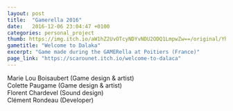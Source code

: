 ```yaml
---
layout: post
title:  "Gamerella 2016"
date:   2016-12-06 23:04:47 +0100
categories: personal_project
thumb: https://img.itch.io/aW1hZ2UvOTcyNDYvNDU2ODQ1LmpwZw==/original/YhOIjJ.jpg
gametitle: "Welcome to Dalaka"
excerpt: "Game made during the GAMERella at Poitiers (France)"
page_link: "https://scarounet.itch.io/welcome-to-dalaca"
---
```

Marie Lou Boisaubert (Game design & artist) <br/>
Colette Paugame (Game design & artist) <br/>
Florent Chardevel (Sound design) <br/>
Clément Rondeau (Developer) <br/>

